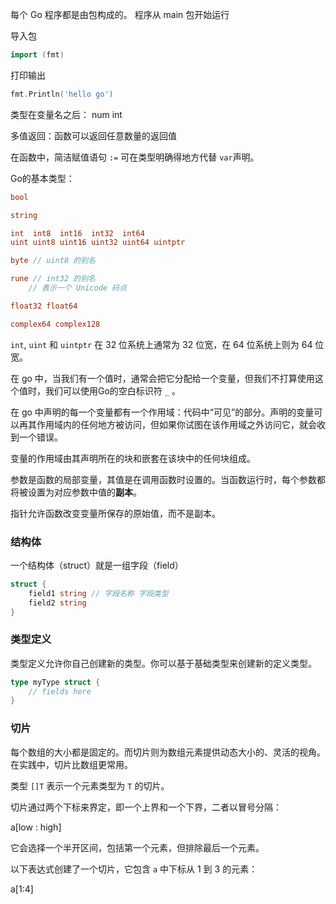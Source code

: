 每个 Go 程序都是由包构成的。
程序从 main 包开始运行

导入包
```go
import (fmt) 
```
打印输出
```go
fmt.Println('hello go')
```

类型在变量名之后： num int

多值返回：函数可以返回任意数量的返回值

在函数中，简洁赋值语句 `:=` 可在类型明确得地方代替 `var`声明。

Go的基本类型：
```go
bool

string

int  int8  int16  int32  int64
uint uint8 uint16 uint32 uint64 uintptr

byte // uint8 的别名

rune // int32 的别名
    // 表示一个 Unicode 码点

float32 float64

complex64 complex128
```
`int`, `uint` 和 `uintptr` 在 32 位系统上通常为 32 位宽，在 64 位系统上则为 64 位宽。



在 go 中，当我们有一个值时，通常会把它分配给一个变量，但我们不打算使用这个值时，我们可以使用Go的空白标识符 `_` 。

在 go 中声明的每一个变量都有一个作用域：代码中“可见”的部分。声明的变量可以再其作用域内的任何地方被访问，但如果你试图在该作用域之外访问它，就会收到一个错误。

变量的作用域由其声明所在的块和嵌套在该块中的任何块组成。

参数是函数的局部变量，其值是在调用函数时设置的。当函数运行时，每个参数都将被设置为对应参数中值的**副本**。

指针允许函数改变变量所保存的原始值，而不是副本。

### 结构体
一个结构体（struct）就是一组字段（field）
```go
struct {
	field1 string // 字段名称 字段类型
	field2 string
}
```

### 类型定义
类型定义允许你自己创建新的类型。你可以基于基础类型来创建新的定义类型。
```go
type myType struct {
	// fields here
}
```
### 切片

每个数组的大小都是固定的。而切片则为数组元素提供动态大小的、灵活的视角。在实践中，切片比数组更常用。

类型 `[]T` 表示一个元素类型为 `T` 的切片。

切片通过两个下标来界定，即一个上界和一个下界，二者以冒号分隔：

a[low : high]

它会选择一个半开区间，包括第一个元素，但排除最后一个元素。

以下表达式创建了一个切片，它包含 `a` 中下标从 1 到 3 的元素：

a[1:4]